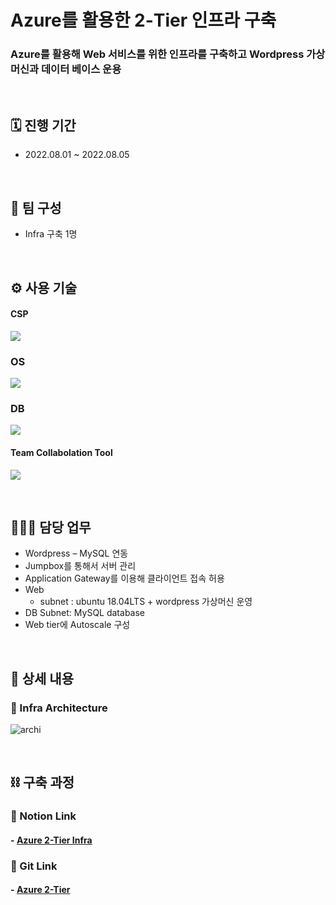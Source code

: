 # Azure를 활용한 2-Tier 인프라 구축
### Azure를 활용해 Web 서비스를 위한 인프라를 구축하고 Wordpress 가상머신과 데이터 베이스 운용

</br>

## 🗓️ 진행 기간
- 2022.08.01 ~ 2022.08.05

</br>

## 👥 팀 구성
- Infra 구축 1명

</br>

## ⚙️ 사용 기술
#### CSP
<img src="https://img.shields.io/badge/Microsoft Azure-0078D4?style=for-the-badge&logo=Microsoft Azure&logoColor=white"> <!--azure-->

### OS
<img src="https://img.shields.io/badge/Ubuntu 18.04LTS-E95420?style=for-the-badge&logo=Ubuntu&logoColor=white"> <!--Ubuntu-->

### DB
<img src="https://img.shields.io/badge/mysql-4479A1?style=for-the-badge&logo=mysql&logoColor=white">  <!--mysql-->

#### Team Collabolation Tool
<img src="https://img.shields.io/badge/Notion-000000?style=for-the-badge&logo=Notion&logoColor=white"> <!--Notion-->

</br>

## 🙋🏻‍♂️ 담당 업무
- Wordpress – MySQL 연동
- Jumpbox를 통해서 서버 관리
- Application Gateway를 이용해 클라이언트 접속 허용
- Web
    - subnet : ubuntu 18.04LTS + wordpress 가상머신 운영
- DB Subnet: MySQL database
- Web tier에 Autoscale 구성

</br>

## 📝 상세 내용 
### 📌 Infra Architecture
![archi](https://user-images.githubusercontent.com/117608997/215339332-e862383c-69a5-4234-8555-8ab551142137.jpg)

</br>

## ⛓️ 구축 과정
### 🔗 Notion Link
#### - [Azure 2-Tier Infra](https://glen-party-257.notion.site/Azure-2-Tier-Infra-ba12623f0fde4f709fb7636f8b2f28f6)

### 🔗 Git Link
#### - [Azure 2-Tier](https://github.com/signaturejinn/Azure_Infra_Project/tree/main/Azure_2-Tier/2-Tier%20Infra)


</br>
